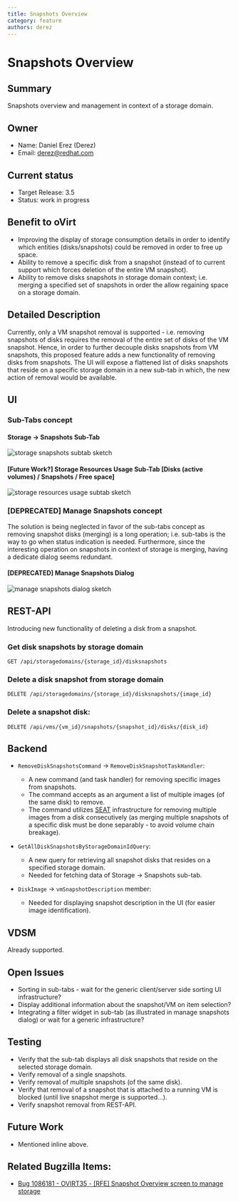 ```yaml
---
title: Snapshots Overview
category: feature
authors: derez
---
```


# Snapshots Overview

## Summary

Snapshots overview and management in context of a storage domain.

## Owner

*   Name: Daniel Erez (Derez)
*   Email: <derez@redhat.com>

## Current status

*   Target Release: 3.5
*   Status: work in progress

## Benefit to oVirt

*   Improving the display of storage consumption details in order to identify which entities (disks/snapshots) could be removed in order to free up space.
*   Ability to remove a specific disk from a snapshot (instead of to current support which forces deletion of the entire VM snapshot).
*   Ability to remove disks snapshots in storage domain context; i.e. merging a specified set of snapshots in order the allow regaining space on a storage domain.

## Detailed Description

Currently, only a VM snapshot removal is supported - i.e. removing snapshots of disks requires the removal of the entire set of disks of the VM snapshot. Hence, in order to further decouple disks snapshots from VM snapshots, this proposed feature adds a new functionality of removing disks from snapshots. The UI will expose a flattened list of disks snapshots that reside on a specific storage domain in a new sub-tab in which, the new action of removal would be available.

## UI

### Sub-Tabs concept

#### Storage -> Snapshots Sub-Tab

![](/images/wiki/Storage_snapshots_subtab.png "storage snapshots subtab sketch")

#### [Future Work?] Storage Resources Usage Sub-Tab [Disks (active volumes) / Snapshots / Free space]

![](/images/wiki/Storage_resources_usage_subtab.png "storage resources usage subtab sketch")

### [DEPRECATED] Manage Snapshots concept

The solution is being neglected in favor of the sub-tabs concept as removing snapshot disks (merging) is a long operation; i.e. sub-tabs is the way to go when status indication is needed. Furthermore, since the interesting operation on snapshots in context of storage is merging, having a dedicate dialog seems redundant.

#### [DEPRECATED] Manage Snapshots Dialog

![](/images/wiki/manage_snapshots_dialog_sketch.png "manage snapshots dialog sketch")

## REST-API

Introducing new functionality of deleting a disk from a snapshot.

### Get disk snapshots by storage domain

    GET /api/storagedomains/{storage_id}/disksnapshots

### Delete a disk snapshot from storage domain

    DELETE /api/storagedomains/{storage_id}/disksnapshots/{image_id}

### Delete a snapshot disk:

    DELETE /api/vms/{vm_id}/snapshots/{snapshot_id}/disks/{disk_id}

## Backend

*   `RemoveDiskSnapshotsCommand` -> `RemoveDiskSnapshotTaskHandler`:
    -   A new command (and task handler) for removing specific images from snapshots.
    -   The command accepts as an argument a list of multiple images (of the same disk) to remove.
    -   The command utilizes [SEAT](/develop/release-management/features/infra/serial-execution-of-asynchronous-tasks.html) infrastructure for removing multiple images from a disk consecutively (as merging multiple snapshots of a specific disk must be done separably - to avoid volume chain breakage).

*   `GetAllDiskSnapshotsByStorageDomainIdQuery`:
    -   A new query for retrieving all snapshot disks that resides on a specified storage domain.
    -   Needed for fetching data of Storage -> Snapshots sub-tab.

*   `DiskImage` -> `vmSnapshotDescription` member:
    -   Needed for displaying snapshot description in the UI (for easier image identification).

## VDSM

Already supported.

## Open Issues

*   Sorting in sub-tabs - wait for the generic client/server side sorting UI infrastructure?
*   Display additional information about the snapshot/VM on item selection?
*   Integrating a filter widget in sub-tab (as illustrated in manage snapshots dialog) or wait for a generic infrastructure?

## Testing

*   Verify that the sub-tab displays all disk snapshots that reside on the selected storage domain.
*   Verify removal of a single snapshots.
*   Verify removal of multiple snapshots (of the same disk).
*   Verify that removal of a snapshot that is attached to a running VM is blocked (until live snapshot merge is supported...).
*   Verify snapshot removal from REST-API.

## Future Work

*   Mentioned inline above.

## Related Bugzilla Items:

* [Bug 1086181 - OVIRT35 - [RFE] Snapshot Overview screen to manage storage](https://bugzilla.redhat.com/show_bug.cgi?id=1086181)
